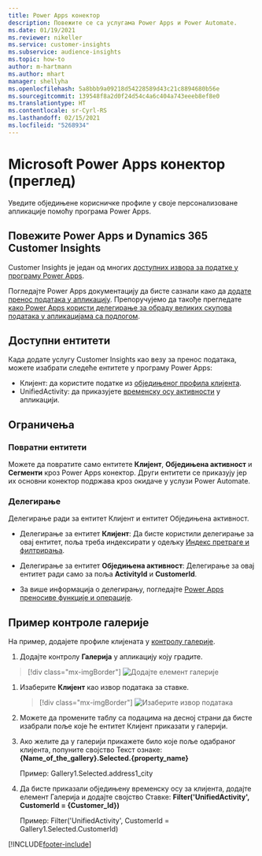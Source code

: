 ```yaml
---
title: Power Apps конектор
description: Повежите се са услугама Power Apps и Power Automate.
ms.date: 01/19/2021
ms.reviewer: nikeller
ms.service: customer-insights
ms.subservice: audience-insights
ms.topic: how-to
author: m-hartmann
ms.author: mhart
manager: shellyha
ms.openlocfilehash: 5a8bbb9a09218d54228589d43c21c8894680b56e
ms.sourcegitcommit: 139548f8a2d0f24d54c4a6c404a743eeeb8ef8e0
ms.translationtype: HT
ms.contentlocale: sr-Cyrl-RS
ms.lasthandoff: 02/15/2021
ms.locfileid: "5268934"
---
```

# <a name="microsoft-power-apps-connector-preview"></a>Microsoft Power Apps конектор (преглед)

Уведите обједињене корисничке профиле у своје персонализоване апликације помоћу програма Power Apps.

## <a name="connect-power-apps-and-dynamics-365-customer-insights"></a>Повежите Power Apps и Dynamics 365 Customer Insights

Customer Insights је један од многих [доступних извора за податке у програму Power Apps](https://docs.microsoft.com/powerapps/maker/canvas-apps/working-with-data-sources).

Погледајте Power Apps документацију да бисте сазнали како да [додате пренос података у апликацију](https://docs.microsoft.com/powerapps/maker/canvas-apps/add-data-connection). Препоручујемо да такође прегледате [како Power Apps користи делегирање за обраду великих скупова података у апликацијама са подлогом](https://docs.microsoft.com/powerapps/maker/canvas-apps/delegation-overview).

## <a name="available-entities"></a>Доступни ентитети

Када додате услугу Customer Insights као везу за пренос података, можете изабрати следеће ентитете у програму Power Apps:

- Клијент: да користите податке из [обједињеног профила клијента](customer-profiles.md).
- UnifiedActivity: да приказујете [временску осу активности](activities.md) у апликацији.

## <a name="limitations"></a>Ограничења

### <a name="retrievable-entities"></a>Повратни ентитети

Можете да повратите само ентитете **Клијент**, **Обједињена активност** и **Сегменти** кроз Power Apps конектор. Други ентитети се приказују јер их основни конектор подржава кроз окидаче у услузи Power Automate.  

### <a name="delegation"></a>Делегирање

Делегирање ради за ентитет Клијент и ентитет Обједињена активност. 

- Делегирање за ентитет **Клијент**: Да бисте користили делегирање за овај ентитет, поља треба индексирати у одељку [Индекс претраге и филтрирања](search-filter-index.md).  

- Делегирање за ентитет **Обједињена активност**: Делегирање за овај ентитет ради само за поља **ActivityId** и **CustomerId**.  

- За више информација о делегирању, погледајте [Power Apps преносиве функције и операције](https://docs.microsoft.com/connectors/commondataservice/#power-apps-delegable-functions-and-operations-for-the-cds-for-apps). 

## <a name="example-gallery-control"></a>Пример контроле галерије

На пример, додајете профиле клијената у [контролу галерије](https://docs.microsoft.com/powerapps/maker/canvas-apps/add-gallery).

1. Додајте контролу **Галерија** у апликацију коју градите.

> [!div class="mx-imgBorder"]
> ![Додајте елемент галерије](media/connector-powerapps9.png "Додајте елемент галерије")

1. Изаберите **Клијент** као извор података за ставке.

    > [!div class="mx-imgBorder"]
    > ![Изаберите извор података](media/choose-datasource-powerapps.png "Изаберите извор података")

1. Можете да промените таблу са подацима на десној страни да бисте изабрали поље које ће ентитет Клијент приказати у галерији.

1. Ако желите да у галерији прикажете било које поље одабраног клијента, попуните својство Текст ознаке: **{Name_of_the_gallery}.Selected.{property_name}**

    Пример: Gallery1.Selected.address1_city

1. Да бисте приказали обједињену временску осу за клијента, додајте елемент Галерија и додајте својство Ставке: **Filter('UnifiedActivity', CustomerId = {Customer_Id})**

    Пример: Filter('UnifiedActivity', CustomerId = Gallery1.Selected.CustomerId)


[!INCLUDE[footer-include](../includes/footer-banner.md)]
